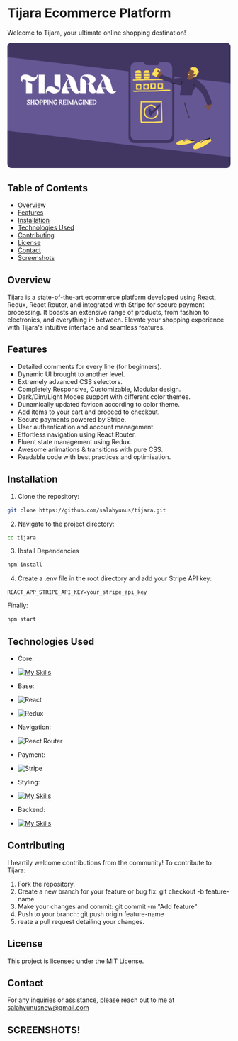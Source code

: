 # Tijara Ecommerce Platform

Welcome to Tijara, your ultimate online shopping destination!

![Tijara Logo](public/ogi.png)

## Table of Contents

- [Overview](#overview)
- [Features](#features)
- [Installation](#installation)
- [Technologies Used](#technologies-used)
- [Contributing](#contributing)
- [License](#license)
- [Contact](#contact)
- [Screenshots](#screens)

## Overview

Tijara is a state-of-the-art ecommerce platform developed using React, Redux, React Router, and integrated with Stripe for secure payment processing. It boasts an extensive range of products, from fashion to electronics, and everything in between. Elevate your shopping experience with Tijara's intuitive interface and seamless features.

## Features

- Detailed comments for every line (for beginners).
- Dynamic UI brought to another level.
- Extremely advanced CSS selectors.
- Completely Responsive, Customizable, Modular design.
- Dark/Dim/Light Modes support with different color themes.
- Dunamically updated favicon according to color theme.
- Add items to your cart and proceed to checkout.
- Secure payments powered by Stripe.
- User authentication and account management.
- Effortless navigation using React Router.
- Fluent state management using Redux.
- Awesome animations & transitions with pure CSS.
- Readable code with best practices and optimisation.

## Installation

1. Clone the repository:

```bash
git clone https://github.com/salahyunus/tijara.git
```

2. Navigate to the project directory:

```bash
cd tijara
```

3. Ibstall Dependencies

```bash
npm install
```

4. Create a .env file in the root directory and add your Stripe API key:

```dotenv
REACT_APP_STRIPE_API_KEY=your_stripe_api_key
```

Finally:

```bash
npm start
```

## Technologies Used

- Core:
- [![My Skills](https://skillicons.dev/icons?i=js,html,css)](https://skillicons.dev)
- Base:

- ![React](https://img.shields.io/badge/-React-blue?logo=react&logoColor=white&style=flat)
- ![Redux](https://img.shields.io/badge/-Redux-purple?logo=redux&logoColor=white&style=flat)
- Navigation:
- ![React Router](https://img.shields.io/badge/-React%20Router-orange?logo=react-router&logoColor=white&style=flat)
- Payment:
- ![Stripe](https://img.shields.io/badge/-Stripe-green?logo=stripe&logoColor=white&style=flat)
- Styling:
- [![My Skills](https://skillicons.dev/icons?i=materialui,styledcomponents,bootstrap)](https://skillicons.dev)
- Backend:
- [![My Skills](https://skillicons.dev/icons?i=firebase)](https://skillicons.dev)

## Contributing

I heartily welcome contributions from the community! To contribute to Tijara:

1. Fork the repository.
2. Create a new branch for your feature or bug fix: git checkout -b feature-name
3. Make your changes and commit: git commit -m "Add feature"
4. Push to your branch: git push origin feature-name
5. reate a pull request detailing your changes.

## License

This project is licensed under the MIT License.

## Contact

For any inquiries or assistance, please reach out to me at salahyunusnew@gmail.com

## SCREENSHOTS!
